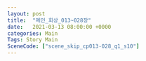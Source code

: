 ```yaml
---
layout: post
title:  "메인_회상_013~028장"
date:   2021-03-13 08:00:00 +0000
categories: Main
Tags: Story Main
SceneCode: ["scene_skip_cp013-028_q1_s10"]
---
```


